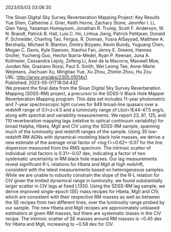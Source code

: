 2023/05/03 03:06:30  

The Sloan Digital Sky Survey Reverberation Mapping Project: Key Results  
Yue Shen, Catherine J. Grier, Keith Horne, Zachary Stone, Jennifer I. Li, Qian Yang, Yasaman Homayouni, Jonathan R. Trump, Scott F. Anderson, W. N. Brandt, Patrick B. Hall, Luis C. Ho, Linhua Jiang, Patrick Petitjean, Donald P. Schneider, Charling Tao, Fergus. R. Donnan, Yusra AlSayyad, Matthew A. Bershady, Michael R. Blanton, Dmitry Bizyaev, Kevin Bundy, Yuguang Chen, Megan C. Davis, Kyle Dawson, Xiaohui Fan, Jenny E. Greene, Hannes Groller, Yucheng Guo, Hector Ibarra-Medel, Ryan P. Keenan, Juna A. Kollmeier, Cassandra Lejoly, Zefeng Li, Axel de la Macorra, Maxwell Moe, Jundan Nie, Graziano Rossi, Paul S. Smith, Wei Leong Tee, Anne-Marie Weijmans, Jiachuan Xu, Minghao Yue, Xu Zhou, Zhimin Zhou, Hu Zou  
URL: http://arxiv.org/abs/2305.01014v1  
Published: 2023-05-01T18:04:43Z  
  We present the final data from the Sloan Digital Sky Survey Reverberation Mapping (SDSS-RM) project, a precursor to the SDSS-V Black Hole Mapper Reverberation Mapping program. This data set includes 11-year photometric and 7-year spectroscopic light curves for 849 broad-line quasars over a redshift range of 0.1&lt;z&lt;4.5 and a luminosity range of Lbol=1E44-47.5 erg/s, along with spectral and variability measurements. We report 23, 81, 125, and 110 reverberation mapping lags (relative to optical continuum variability) for broad Halpha, Hbeta, MgII and CIV using the SDSS-RM sample, spanning much of the luminosity and redshift ranges of the sample. Using 30 low-redshift RM AGNs with dynamical-modeling black hole masses, we derive a new estimate of the average virial factor of &lt;log f&gt;=0.62+-0.07 for the line dispersion measured from the RMS spectrum. The intrinsic scatter of individual virial factors is 0.31+-0.07 dex, indicating a factor of two systematic uncertainty in RM black hole masses. Our lag measurements reveal significant R-L relations for Hbeta and MgII at high redshift, consistent with the latest measurements based on heterogeneous samples. While we are unable to robustly constrain the slope of the R-L relation for CIV given the limited dynamical range in luminosity, we found substantially larger scatter in CIV lags at fixed L1350. Using the SDSS-RM lag sample, we derive improved single-epoch (SE) mass recipes for Hbeta, MgII and CIV, which are consistent with their respective RM masses as well as between the SE recipes from two different lines, over the luminosity range probed by our sample. The new Hbeta and MgII recipes are approximately unbiased estimators at given RM masses, but there are systematic biases in the CIV recipe. The intrinsic scatter of SE masses around RM masses is ~0.45 dex for Hbeta and MgII, increasing to ~0.58 dex for CIV.   

